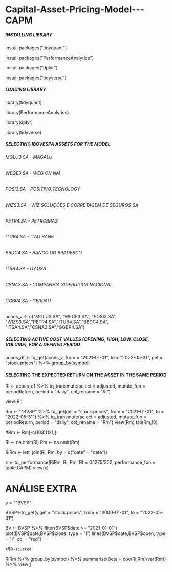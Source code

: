 # Capital-Asset-Pricing-Model---CAPM

##### *INSTALLING LIBRARY*
install.packages("tidyquant")

install.packages("PerformanceAnalytics")

install.packages("dplyr")

install.packages("tidyverse")

##### *LOADING LIBRARY*
library(tidyquant)

library(PerformanceAnalytics)

library(dplyr)

library(tidyverse)

##### *SELECTING IBOVESPA ASSETS FOR THE MODEL*
###### *MGLU3.SA - MAGALU*
###### *WEGE3.SA - WEG ON NM*
###### *POSI3.SA - POSITIVO TECNOLOGY*
###### *WIZS3.SA - WIZ SOLUÇÕES E CORRETAGEM DE SEGUROS SA*
###### *PETR4.SA - PETROBRÁS*
###### *ITUB4.SA - ITAÚ BANK*
###### *BBDC4.SA - BANCO DO BRADESCO*
###### *ITSA4.SA - ITAUSA*
###### *CSNA3.SA - COMPANHIA SIDERÚGICA NACIONAL*
###### *GGBR4.SA - GERDAU*
acoes_v <- c("MGLU3.SA", "WEGE3.SA", "POSI3.SA", "WIZS3.SA","PETR4.SA","ITUB4.SA","BBDC4.SA",
             "ITSA4.SA","CSNA3.SA","GGBR4.SA")

##### SELECTING ACTIVE COST VALUES (OPENING, HIGH, LOW, CLOSE, VOLUME), FOR A DEFINED PERIOD
acoes_df <- tq_get(acoes_v,
                   from = "2021-01-01", 
                   to = "2022-05-31", 
                   get = "stock.prices") %>% 
  group_by(symbol)

#### SELECTING THE EXPECTED RETURN ON THE ASSET IN THE SAME PERIOD
Ri <- acoes_df %>% tq_transmute(select = adjusted,
                                mutate_fun = periodReturn,
                                period = "daily",
                                col_rename = "Ri")

view(Ri)

Rm <- "^BVSP" %>%
  tq_get(get  = "stock.prices",
         from = "2021-01-01",
         to = "2022-05-31") %>%
  tq_transmute(select = adjusted,
               mutate_fun = periodReturn,
               period     = "daily",
               col_rename = "Rm")
view(Rm)
tail(Rm,10)

#Rm <- Rm[-c(103:112),]

Ri <- na.omit(Ri)
Rm <- na.omit(Rm)

RiRm <- left_join(Ri, Rm, by = c("date" = "date"))

x <- tq_performance(RiRm, Ri, Rm, Rf = 0.1275/252, performance_fun = table.CAPM)
view(x)

# ANÁLISE EXTRA
y = "^BVSP"

BVSP<-tq_get(y,get  = "stock.prices",
         from = "2000-01-01",
         to = "2022-05-31")

BV <- BVSP %>% filter(BVSP$date >= "2021-01-01")
plot(BVSP$date,BVSP$close, type = "l") 
lines(BVSP$date,BVSP$open, type = "l", col = "red")

x$`R-squared`

RiRm %>% group_by(symbol) %>% summarise(Beta = cov(Ri,Rm)/var(Rm)) %>% view()
